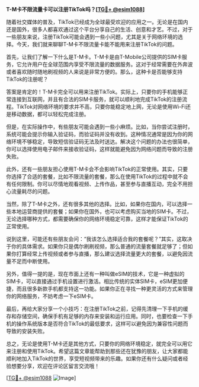 **T-M卡不限流量卡可以注册TikTok吗？[[TG💪+ @esim1088](https://t.me/s/esim1088)]**

随着社交媒体的普及，TikTok已经成为全球最受欢迎的应用之一。无论是在国内还是国外，很多人都喜欢通过这个平台分享自己的生活、创意和才艺。不过，对于一些朋友来说，注册TikTok可能会遇到一些小问题，尤其是关于网络环境的选择。今天，我们就来聊聊T-M卡不限流量卡能不能用来注册TikTok的问题。

首先，让我们了解一下什么是T-M卡。T-M卡是由T-Mobile公司提供的SIM卡服务，它允许用户在全球范围内享受不限流量的数据服务。这对于经常需要在外奔波或者喜欢随时随地刷视频的人来说是非常方便的。那么，这种卡是否能够支持TikTok的注册呢？

答案是肯定的！T-M卡完全可以用来注册TikTok。实际上，只要你的手机能够正常连接到互联网，并且有合法的SIM卡服务，就可以顺利地完成TikTok的注册流程。TikTok对网络环境的要求并不高，只要你能稳定地上网，无论是使用Wi-Fi还是移动数据，都可以轻松完成注册。

但是，在实际操作中，有些朋友可能会遇到一些小麻烦。比如，当你尝试注册时，系统可能会提示你输入验证码，而验证码并没有收到。这种情况通常是因为你的网络环境不够稳定，导致短信验证码无法及时送达。解决这个问题的办法也很简单，你可以选择使用电子邮件来接收验证码，这样就能避免因为网络问题而导致的注册失败。

此外，还有一些朋友担心使用T-M卡会不会影响TikTok的正常使用。其实，只要你选择了合适的套餐，比如不限流量的套餐，那么在使用TikTok的过程中就不会有任何限制。你可以尽情地观看视频、上传作品，甚至参与直播互动，完全不用担心流量耗尽的问题。

当然，除了T-M卡之外，还有很多其他的选择。比如，如果你在国内，可以选择一些本地运营商提供的套餐；如果你在国外，也可以考虑购买当地的SIM卡。不过，无论选择哪种方式，都需要确保你的网络环境稳定可靠，这样才能保证TikTok的正常使用。

说到这里，可能还有些朋友会问：“我该怎么选择适合我的套餐呢？”其实，这取决于你的具体需求。如果你只是偶尔刷刷视频，那么普通的流量套餐就足够了；但如果你打算经常上传视频或者参与直播，那么建议选择流量更大的套餐，以避免因流量不足而中断使用。

另外，值得一提的是，现在市面上还有一种叫做eSIM的技术，它是一种虚拟的SIM卡，可以直接通过手机设置进行激活。相比传统的实体SIM卡，eSIM更加便捷，而且很多新款手机都支持这一功能。如果你正在寻找一种更灵活的方式来管理你的网络服务，不妨考虑一下eSIM卡。

最后，再给大家分享一个小技巧：在注册TikTok之前，记得先清理一下手机的缓存和存储空间，确保手机有足够的内存来安装和运行应用。同时，也要检查一下手机的操作系统版本是否符合TikTok的最低要求，这样可以避免因为兼容性问题而导致的安装失败。

总之，无论是使用T-M卡还是其他方式，只要你的网络环境稳定，就完全可以用它来注册和使用TikTok。希望这篇文章能帮助到那些还在犹豫的朋友，让大家都能顺利地加入TikTok的世界，享受短视频带来的乐趣。如果你还有什么疑问或者经验想要分享，欢迎在评论区留言交流哦！

[[TG💪+ @esim1088](https://t.me/s/esim1088) ![Image](https://i.postimg.cc/4NQfJmqS/Snipaste-2025-05-13-00-14-12.png)]